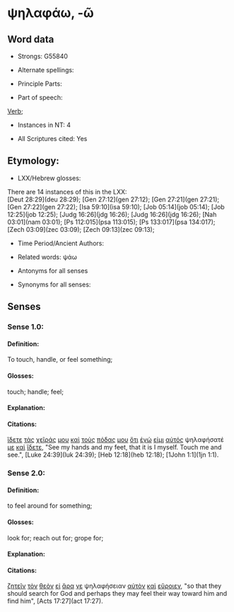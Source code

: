 # ψηλαφάω, -ῶ

<!-- Status: S2=NeedsFinalCheck -->
<!-- Lexica used for edits: BDAG, FFM, LN, A-S  -->

## Word data

* Strongs: G55840

* Alternate spellings:

* Principle Parts: 

* Part of speech: 

[Verb](http://ugg.readthedocs.io/en/latest/verb.html); 

* Instances in NT: 4

* All Scriptures cited: Yes

## Etymology: 

* LXX/Hebrew glosses: 

There are 14 instances of this in the LXX:   
[Deut 28:29](deu 28:29); [Gen 27:12](gen 27:12); [Gen 27:21](gen 27:21); [Gen 27:22](gen 27:22); [Isa 59:10](isa 59:10); 
[Job 05:14](job 05:14); [Job 12:25](job 12:25); [Judg 16:26](jdg 16:26); [Judg 16:26](jdg 16:26); [Nah 03:01](nam 03:01); 
[Ps 112:015](psa 113:015); [Ps 133:017](psa 134:017); [Zech 03:09](zec 03:09); [Zech 09:13](zec 09:13); 

* Time Period/Ancient Authors: 

* Related words: ψάω

* Antonyms for all senses

* Synonyms for all senses: 

## Senses 

### Sense 1.0: 

#### Definition: 

To touch, handle, or feel something;

#### Glosses: 

touch; handle; feel;

#### Explanation: 

#### Citations: 

[ἴδετε](../G37080/01.md) [τὰς](../G35880/01.md) [χεῖράς](../G54950/01.md) [μου](../G14730/01.md) [καὶ](../G25320/01.md) [τοὺς](../G35880/01.md) [πόδας](../G42280/01.md) [μου](../G14730/01.md) [ὅτι](../G37540/01.md) [ἐγώ](../G14730/01.md) [εἰμι](../G99999/01.md) [αὐτός](../G08460/01.md) ψηλαφήσατέ [με](../G14730/01.md) [καὶ](../G25320/01.md) [ἴδετε](../G37080/01.md), "See my hands and my feet, that it is I myself. Touch me and see.", [Luke 24:39](luk 24:39); [Heb 12:18](heb 12:18); [1John 1:1](1jn 1:1).

### Sense 2.0: 

#### Definition: 

to feel around for something;

#### Glosses: 

look for;  reach out for; grope for;

#### Explanation: 

#### Citations: 

[ζητεῖν](../G22120/01.md) [τὸν](../G35880/01.md) [θεὸν](../G23160/01.md) [εἰ](../G14870/01.md) [ἄρα](../G06860/01.md) [γε](../G10650/01.md) ψηλαφήσειαν [αὐτὸν](../G08460/01.md) [καὶ](../G25320/01.md) [εὕροιεν](../G21470/01.md), "so that they should search for God and perhaps they may feel their way toward him and find him", [Acts 17:27](act 17:27).
